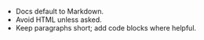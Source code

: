 ---
---
- Docs default to Markdown.
- Avoid HTML unless asked.
- Keep paragraphs short; add code blocks where helpful.
